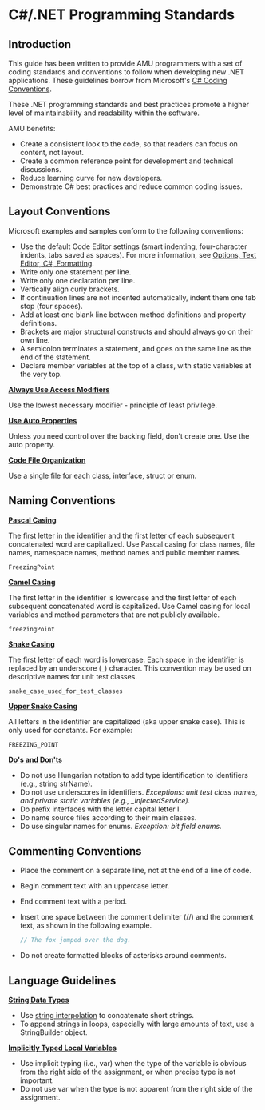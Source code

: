 # **C#/.NET Programming Standards**

## **Introduction**

This guide has been written to provide AMU programmers with a set of coding standards and conventions to follow when developing new .NET applications. These guidelines borrow from Microsoft's  [C# Coding Conventions](https://docs.microsoft.com/en-us/dotnet/csharp/programming-guide/inside-a-program/coding-conventions).

These .NET programming standards and best practices promote a higher level of maintainability and readability within the software.

AMU benefits:

- Create a consistent look to the code, so that readers can focus on content, not layout.
- Create a common reference point for development and technical discussions.
- Reduce learning curve for new developers.
- Demonstrate C# best practices and reduce common coding issues.



## Layout Conventions

Microsoft examples and samples conform to the following conventions:

- Use the default Code Editor settings (smart indenting, four-character indents, tabs saved as spaces). For more information, see [Options, Text Editor, C#, Formatting](https://docs.microsoft.com/en-us/visualstudio/ide/reference/options-text-editor-csharp-formatting).
- Write only one statement per line.
- Write only one declaration per line.
- Vertically align curly brackets.
- If continuation lines are not indented automatically, indent them one tab stop (four spaces).
- Add at least one blank line between method definitions and property definitions.
- Brackets are major structural constructs and should always go on their own line.
- A semicolon terminates a statement, and goes on the same line as the end of the statement.
- Declare member variables at the top of a class, with static variables at the very top.

**<u>Always Use Access Modifiers</u>**

Use the lowest necessary modifier - principle of least privilege.

**<u>Use Auto Properties</u>**

Unless you need control over the backing field, don't create one. Use the auto property.

**<u>Code File Organization</u>**

Use a single file for each class, interface, struct or enum.



## Naming Conventions

**<u>Pascal Casing</u>**

The first letter in the identifier and the first letter of each subsequent concatenated word are capitalized. Use Pascal casing for class names, file names, namespace names, method names and public member names.

`FreezingPoint	`

**<u>Camel Casing</u>**

The first letter in the identifier is lowercase and the first letter of each subsequent concatenated word is capitalized. Use Camel casing for local variables and method parameters that are not publicly available.

`freezingPoint`

**<u>Snake Casing</u>**

The first letter of each word is lowercase. Each space in the identifier is replaced by an underscore (_) character. This convention may be used on descriptive names for unit test classes.

`snake_case_used_for_test_classes`

**<u>Upper Snake Casing</u>**

All letters in the identifier are capitalized (aka upper snake case). This is only used for constants. For example:

`FREEZING_POINT`

**<u>Do's and Don'ts</u>** 

- Do not use Hungarian notation to add type identification to identifiers (e.g., string strName).
- Do not use underscores in identifiers. *Exceptions: unit test class names, and private static variables* *(e.g., _injectedService).*
- Do prefix interfaces with the letter capital letter I.
- Do name source files according to their main classes.
- Do use singular names for enums. *Exception: bit field enums.*



## Commenting Conventions

- Place the comment on a separate line, not at the end of a line of code.

- Begin comment text with an uppercase letter.

- End comment text with a period.

- Insert one space between the comment delimiter (//) and the comment text, as shown in the following example.

  ```csharp
  // The fox jumped over the dog.
  ```

- Do not create formatted blocks of asterisks around comments.

  

## Language Guidelines

**<u>String Data Types</u>**

- Use [string interpolation](https://docs.microsoft.com/en-us/dotnet/csharp/language-reference/tokens/interpolated) to concatenate short strings.
- To append strings in loops, especially with large amounts of text, use a StringBuilder object.

<u>**Implicitly Typed Local Variables**</u>

- Use implicit typing (i.e., var) when the type of the variable is obvious from the right side of the assignment, or when precise type is not important.
- Do not use var when the type is not apparent from the right side of the assignment.